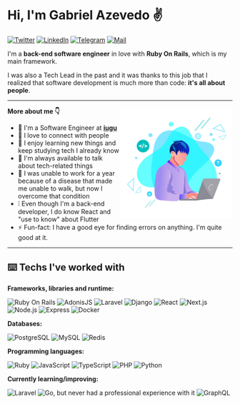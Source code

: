 # Hi, I'm Gabriel Azevedo ✌️

[![Twitter](https://img.shields.io/badge/Twitter-1DA1F2?style=for-the-badge&logo=twitter&logoColor=white)](https://twitter.com/_azeveco)
[![LinkedIn](https://img.shields.io/badge/LinkedIn-0077B5?style=for-the-badge&logo=linkedin&logoColor=white)](https://www.linkedin.com/in/azeveco/)
[![Telegram](https://img.shields.io/badge/Telegram-2CA5E0?style=for-the-badge&logo=telegram&logoColor=white)](https://t.me/azeveco)
[![Mail](https://img.shields.io/badge/Gmail-D14836?style=for-the-badge&logo=gmail&logoColor=white)](mailto:gazeveco@gmail.com)

I'm a **back-end software engineer** in love with **Ruby On Rails**, which is my main framework.

I was also a Tech Lead in the past and it was thanks to this job that I realized that software development is much more than code: **it's all about people**.

---

<img align="right" alt="Coding guy" src="./dev.jpg" width="250" height="250" />

**More about me 👇**
- 🔭 I'm a Software Engineer at **[iugu](https://www.iugu.com/)**
- 🤝 I love to connect with people
- 🌱 I enjoy learning new things and keep studying tech I already know
- 💬 I'm always available to talk about tech-related things
- 🏥 I was unable to work for a year because of a disease that made me unable to walk, but now I overcome that condition
- ❕ Even though I'm a back-end developer, I do know React and "use to know" about Flutter
- ⚡️ Fun-fact: I have a good eye for finding errors on anything. I'm quite good at it.

---

## ⌨️ Techs I've worked with

**Frameworks, libraries and runtime:**

![Ruby On Rails](https://img.shields.io/badge/Ruby_on_Rails-CC0000?style=for-the-badge&logo=ruby-on-rails&logoColor=white)
![AdonisJS](https://img.shields.io/badge/adonis%20js-220052?style=for-the-badge&logo=adonisjs&logoColor=white)
![Laravel](https://img.shields.io/badge/Laravel-FF2D20?style=for-the-badge&logo=laravel&logoColor=white)
![Django](https://img.shields.io/badge/Django-092E20?style=for-the-badge&logo=django&logoColor=green)
![React](https://img.shields.io/badge/React-20232A?style=for-the-badge&logo=react&logoColor=61DAFB)
![Next.js](https://img.shields.io/badge/next.js-000000?style=for-the-badge&logo=nextdotjs&logoColor=white)
![Node.js](https://img.shields.io/badge/Node.js-339933?style=for-the-badge&logo=nodedotjs&logoColor=white)
![Express](https://img.shields.io/badge/Express.js-000000?style=for-the-badge&logo=express&logoColor=white)
![Docker](https://img.shields.io/badge/Docker-2CA5E0?style=for-the-badge&logo=docker&logoColor=white)

**Databases:**

![PostgreSQL](https://img.shields.io/badge/PostgreSQL-316192?style=for-the-badge&logo=postgresql&logoColor=white)
![MySQL](https://img.shields.io/badge/MySQL-005C84?style=for-the-badge&logo=mysql&logoColor=white)
![Redis](https://img.shields.io/badge/redis-%23DD0031.svg?&style=for-the-badge&logo=redis&logoColor=white)

**Programming languages:**

![Ruby](https://img.shields.io/badge/Ruby-CC342D?style=for-the-badge&logo=ruby&logoColor=white)
![JavaScript](https://img.shields.io/badge/JavaScript-323330?style=for-the-badge&logo=javascript&logoColor=F7DF1E)
![TypeScript](https://img.shields.io/badge/TypeScript-007ACC?style=for-the-badge&logo=typescript&logoColor=white)
![PHP](https://img.shields.io/badge/PHP-777BB4?style=for-the-badge&logo=php&logoColor=white)
![Python](https://img.shields.io/badge/Python-FFD43B?style=for-the-badge&logo=python&logoColor=blue)

**Currently learning/improving:**

![Laravel](https://img.shields.io/badge/Laravel-FF2D20?style=for-the-badge&logo=laravel&logoColor=white)
![Go, but never had a professional experience with it](https://img.shields.io/badge/Go-00ADD8?style=for-the-badge&logo=go&logoColor=white)
![GraphQL](https://img.shields.io/badge/GraphQl-E10098?style=for-the-badge&logo=graphql&logoColor=white)
